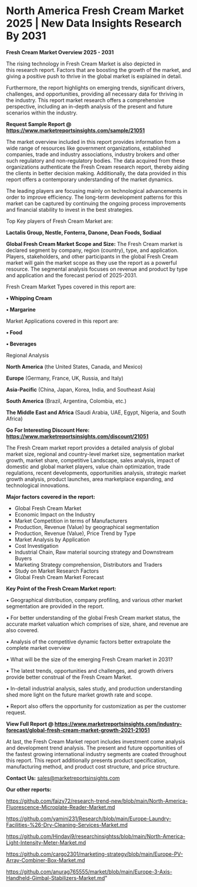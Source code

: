 # North America Fresh Cream Market 2025 | New Data Insights Research By 2031

<Strong> Fresh Cream Market Overview 2025 - 2031</strong>

The rising technology in Fresh Cream Market is also depicted in this research report. Factors that are boosting the growth of the market, and giving a positive push to thrive in the global market is explained in detail.

Furthermore, the report highlights on emerging trends, significant drivers, challenges, and opportunities, providing all necessary data for thriving in the industry. This report market research offers a comprehensive perspective, including an in-depth analysis of the present and future scenarios within the industry.

<strong>Request Sample Report @ <a href=https://www.marketreportsinsights.com/sample/21051>https://www.marketreportsinsights.com/sample/21051</a></strong>

The market overview included in this report provides information from a wide range of resources like government organizations, established companies, trade and industry associations, industry brokers and other such regulatory and non-regulatory bodies. The data acquired from these organizations authenticate the Fresh Cream research report, thereby aiding the clients in better decision making. Additionally, the data provided in this report offers a contemporary understanding of the market dynamics.

The leading players are focusing mainly on technological advancements in order to improve efficiency. The long-term development patterns for this market can be captured by continuing the ongoing process improvements and financial stability to invest in the best strategies.

Top Key players of Fresh Cream Market are:

<strong>Lactalis Group, Nestle, Fonterra, Danone, Dean Foods, Sodiaal</strong>

<strong><b>Global Fresh Cream Market Scope and Size:</b></strong>
The Fresh Cream market is declared segment by company, region (country), type, and application. Players, stakeholders, and other participants in the global Fresh Cream market will gain the market scope as they use the report as a powerful resource. The segmental analysis focuses on revenue and product by type and application and the forecast period of 2025-2031.

Fresh Cream Market Types covered in this report are:

<strong>• Whipping Cream

• Margarine</strong>

Market Applications covered in this report are:

<strong>• Food

• Beverages</strong> 

Regional Analysis

<strong>North America</strong> (the United States, Canada, and Mexico)

<strong>Europe</strong> (Germany, France, UK, Russia, and Italy)

<strong>Asia-Pacific</strong> (China, Japan, Korea, India, and Southeast Asia)

<strong>South America</strong> (Brazil, Argentina, Colombia, etc.)

<strong>The Middle East and Africa</strong> (Saudi Arabia, UAE, Egypt, Nigeria, and South Africa)

<strong>Go For Interesting Discount Here: <a href=https://www.marketreportsinsights.com/discount/21051>https://www.marketreportsinsights.com/discount/21051</a></strong>

The Fresh Cream market report provides a detailed analysis of global market size, regional and country-level market size, segmentation market growth, market share, competitive Landscape, sales analysis, impact of domestic and global market players, value chain optimization, trade regulations, recent developments, opportunities analysis, strategic market growth analysis, product launches, area marketplace expanding, and technological innovations.

<strong><b>Major factors covered in the report:</b></strong>
<ul>
  <li>Global Fresh Cream Market </li>
  <li>Economic Impact on the Industry</li>
  <li>Market Competition in terms of Manufacturers</li>
  <li>Production, Revenue (Value) by geographical segmentation</li>
  <li>Production, Revenue (Value), Price Trend by Type</li>
  <li>Market Analysis by Application</li>
  <li>Cost Investigation</li>
  <li>Industrial Chain, Raw material sourcing strategy and Downstream Buyers</li>
  <li>Marketing Strategy comprehension, Distributors and Traders</li>
  <li>Study on Market Research Factors</li>
  <li>Global Fresh Cream Market Forecast</li>
</ul>

<strong><b>Key Point of the Fresh Cream Market report:</b></strong>

• Geographical distribution, company profiling, and various other market segmentation are provided in the report.

• For better understanding of the global Fresh Cream market status, the accurate market valuation which comprises of size, share, and revenue are also covered.

• Analysis of the competitive dynamic factors better extrapolate the complete market overview

• What will be the size of the emerging Fresh Cream market in 2031?

• The latest trends, opportunities and challenges, and growth drivers provide better construal of the Fresh Cream Market.

• In-detail industrial analysis, sales study, and production understanding shed more light on the future market growth rate and scope.

• Report also offers the opportunity for customization as per the customer request.

<strong><b>View Full Report @ <a href=https://www.marketreportsinsights.com/industry-forecast/global-fresh-cream-market-growth-2021-21051>https://www.marketreportsinsights.com/industry-forecast/global-fresh-cream-market-growth-2021-21051</a></b></strong>


At last, the Fresh Cream Market report includes investment come analysis and development trend analysis. The present and future opportunities of the fastest growing international industry segments are coated throughout this report. This report additionally presents product specification, manufacturing method, and product cost structure, and price structure.

<strong>Contact Us:</strong>
sales@marketreportsinsights.com

<strong>Our other reports:</strong>

<a href=https://github.com/faizy72/research-trend-new/blob/main/North-America-Fluorescence-Microplate-Reader-Market.md>https://github.com/faizy72/research-trend-new/blob/main/North-America-Fluorescence-Microplate-Reader-Market.md</a>

<a href=https://github.com/yamini231/Research/blob/main/Europe-Laundry-Facilities-%26-Dry-Cleaning-Services-Market.md>https://github.com/yamini231/Research/blob/main/Europe-Laundry-Facilities-%26-Dry-Cleaning-Services-Market.md</a>

<a href=https://github.com/Hindavi9/researchinsightss/blob/main/North-America-Light-Intensity-Meter-Market.md>https://github.com/Hindavi9/researchinsightss/blob/main/North-America-Light-Intensity-Meter-Market.md</a>

<a href=https://github.com/cargo2301/marketing-strategy/blob/main/Europe-PV-Array-Combiner-Box-Market.md>https://github.com/cargo2301/marketing-strategy/blob/main/Europe-PV-Array-Combiner-Box-Market.md</a>

<a href=https://github.com/anurag765555/market/blob/main/Europe-3-Axis-Handheld-Gimbal-Stabilizers-Market.md>https://github.com/anurag765555/market/blob/main/Europe-3-Axis-Handheld-Gimbal-Stabilizers-Market.md</a>"
